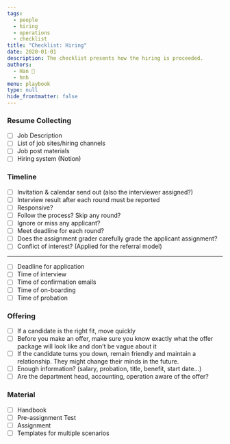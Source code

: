 ```yaml
---
tags: 
  - people
  - hiring
  - operations
  - checklist
title: "Checklist: Hiring"
date: 2020-01-01
description: The checklist presents how the hiring is proceeded. 
authors: 
  - Han 🐸
  - hnh
menu: playbook
type: null
hide_frontmatter: false
---
```


### Resume Collecting
- [ ]  Job Description
- [ ]  List of job sites/hiring channels
- [ ]  Job post materials
- [ ]  Hiring system (Notion)

### Timeline
- [ ]  Invitation & calendar send out (also the interviewer assigned?)
- [ ]  Interview result after each round must be reported
- [ ]  Responsive?
- [ ]  Follow the process? Skip any round?
- [ ]  Ignore or miss any applicant?
- [ ]  Meet deadline for each round?
- [ ]  Does the assignment grader carefully grade the applicant assignment?
- [ ]  Conflict of interest? (Applied for the referral model)
---
- [ ]  Deadline for application
- [ ]  Time of interview
- [ ]  Time of confirmation emails
- [ ]  Time of on-boarding
- [ ]  Time of probation

### Offering
- [ ]  If a candidate is the right fit, move quickly
- [ ]  Before you make an offer, make sure you know exactly what the offer package will look like and don’t be vague about it
- [ ]  If the candidate turns you down, remain friendly and maintain a relationship. They might change their minds in the future.
- [ ]  Enough information? (salary, probation, title, benefit, start date...)
- [ ]  Are the department head, accounting, operation aware of the offer?

### Material
- [ ]  Handbook
- [ ]  Pre-assignment Test
- [ ]  Assignment
- [ ]  Templates for multiple scenarios